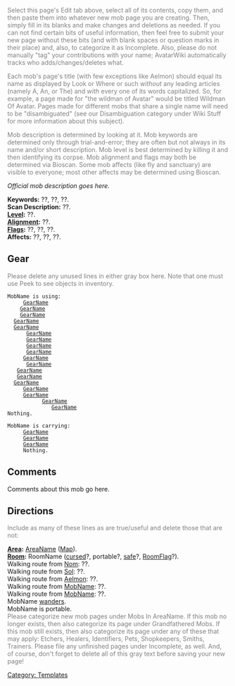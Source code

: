 <font color=gray>Select this page's Edit tab above, select all of its
contents, copy them, and then paste them into whatever new mob page you
are creating. Then, simply fill in its blanks and make changes and
deletions as needed. If you can not find certain bits of useful
information, then feel free to submit your new page without these bits
(and with blank spaces or question marks in their place) and, also, to
categorize it as Incomplete. Also, please do not manually "tag" your
contributions with your name; AvatarWiki automatically tracks who
adds/changes/deletes what.</font>

<font color=gray>Each mob's page's title (with few exceptions like
Aelmon) should equal its name as displayed by Look or Where or such
*without* any leading articles (namely A, An, or The) and *with* every
one of its words capitalized. So, for example, a page made for "the
wildman of Avatar" would be titled Wildman Of Avatar. Pages made for
different mobs that share a single name will need to be "disambiguated"
(see our Disambiguation category under Wiki Stuff for more information
about this subject).</font>

<font color=gray>Mob description is determined by looking at it. Mob
keywords are determined only through trial-and-error; they are often but
not always in its name and/or short description. Mob level is best
determined by killing it and then identifying its corpse. Mob alignment
and flags may both be determined via Bioscan. Some mob affects (like fly
and sanctuary) are visible to everyone; most other affects may be
determined using Bioscan.</font>

*Official mob description goes here.*

**Keywords:** ??, ??, ??.  
**Scan Description:** ??.  
**[Level](Level "wikilink"):** ??.  
**[Alignment](Alignment "wikilink"):** ??.  
**[Flags](:Category:_Mob_Types "wikilink"):** ??, ??, ??.  
**Affects:** ??, ??, ??.  

## Gear

<font color=gray>Please delete any unused lines in either gray box here.
Note that one must use Peek to see objects in inventory.</font>

`MobName is using:`  
<used as light>`     `[`GearName`](GearName "wikilink")  
<worn on finger>`    `[`GearName`](GearName "wikilink")  
<worn on finger>`    `[`GearName`](GearName "wikilink")  
<worn around neck>`  `[`GearName`](GearName "wikilink")  
<worn around neck>`  `[`GearName`](GearName "wikilink")  
<worn on body>`      `[`GearName`](GearName "wikilink")  
<worn on head>`      `[`GearName`](GearName "wikilink")  
<worn on legs>`      `[`GearName`](GearName "wikilink")  
<worn on feet>`      `[`GearName`](GearName "wikilink")  
<worn on hands>`     `[`GearName`](GearName "wikilink")  
<worn on arms>`      `[`GearName`](GearName "wikilink")  
<held in offhand>`   `[`GearName`](GearName "wikilink")  
<worn about body>`   `[`GearName`](GearName "wikilink")  
<worn about waist>`  `[`GearName`](GearName "wikilink")  
<worn on wrist>`     `[`GearName`](GearName "wikilink")  
<worn on wrist>`     `[`GearName`](GearName "wikilink")  
<wielded>`           `[`GearName`](GearName "wikilink")  
<held>`              `[`GearName`](GearName "wikilink")  
`Nothing.`

`MobName is carrying:`  
`     `[`GearName`](GearName "wikilink")  
`     `[`GearName`](GearName "wikilink")  
`     `[`GearName`](GearName "wikilink")  
`     Nothing.`

## Comments

Comments about this mob go here.

## Directions

<font color=gray>Include as many of these lines as are true/useful and
delete those that are not:</font>

**[Area](:Category:_Areas "wikilink"):**
[AreaName](:Category:_AreaName "wikilink")
([Map](AreaName_Map "wikilink")).  
**[Room](:Category:_Rooms "wikilink"):** RoomName
([cursed](Cursed_Rooms "wikilink")?, portable?,
[safe](Safe_Rooms "wikilink")?,
[RoomFlag](:Category:_Room_Types "wikilink")?).  
Walking route from [Nom](Nom "wikilink"): ??.  
Walking route from [Sol](Sol "wikilink"): ??.  
Walking route from [Aelmon](Aelmon "wikilink"): ??.  
Walking route from [MobName](MobName "wikilink"): ??.  
Walking route from [MobName](MobName "wikilink"): ??.  
MobName [wanders](Wandering_Mobs "wikilink").  
MobName is portable.  
<font color=gray>Please categorize new mob pages under Mobs In AreaName.
If this mob no longer exists, then also categorize its page under
Grandfathered Mobs. If this mob still exists, then also categorize its
page under any of these that may apply: Etchers, Healers, Identifiers,
Pets, Shopkeepers, Smiths, Trainers. Please file any unfinished pages
under Incomplete, as well. And, of course, don't forget to delete all of
this gray text before saving your new page!</font>

[Category: Templates](Category:_Templates "wikilink")
